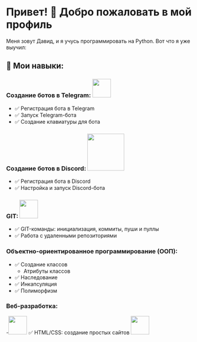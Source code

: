 # Привет! 👋 Добро пожаловать в мой профиль

Меня зовут Давид, и я учусь программировать на Python. Вот что я уже выучил:

## 🌟 Мои навыки:

### Создание ботов в Telegram: <img src="https://upload.wikimedia.org/wikipedia/commons/8/82/Telegram_logo.svg" width="50">
- ✅ Регистрация бота в Telegram  
- ✅ Запуск Telegram-бота  
- ✅ Создание клавиатуры для бота  


### Создание ботов в Discord:   <img src="https://upload.wikimedia.org/wikipedia/en/9/98/Discord_logo.svg" width="100">
- ✅ Регистрация бота в Discord  
- ✅ Настройка и запуск Discord-бота  


### GIT:   <img src="https://git-scm.com/images/logos/downloads/Git-Icon-1788C.svg" width="50">
- ✅ GIT-команды: инициализация, коммиты, пуши и пуллы  
- ✅ Работа с удаленными репозиториями  

### Объектно-ориентированное программирование (ООП):
- ✅ Создание классов  
  - Атрибуты классов   
- ✅ Наследование  
- ✅ Инкапсуляция  
- ✅ Полиморфизм  

### Веб-разработка:
-<img src="https://upload.wikimedia.org/wikipedia/commons/6/61/HTML5_logo_and_wordmark.svg" width="50">   ✅ HTML/CSS: создание простых сайтов     <img src="https://upload.wikimedia.org/wikipedia/commons/d/d5/CSS3_logo_and_wordmark.svg" width="50">
